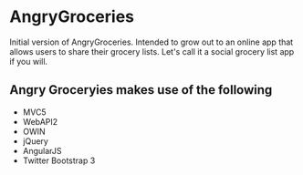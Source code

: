 AngryGroceries
==============

Initial version of AngryGroceries. Intended to grow out to an online app that allows users to share their grocery lists. Let's call it a social grocery list app if you will. 

Angry Groceryies makes use of the following
-------------------------------------------
- MVC5
- WebAPI2
- OWIN
- jQuery
- AngularJS
- Twitter Bootstrap 3
